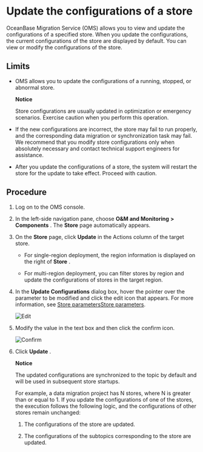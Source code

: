 Update the configurations of a store 
=========================================================

OceanBase Migration Service (OMS) allows you to view and update the configurations of a specified store. When you update the configurations, the current configurations of the store are displayed by default. You can view or modify the configurations of the store. 

Limits 
---------------------------

* OMS allows you to update the configurations of a running, stopped, or abnormal store. 

  **Notice**

  

  Store configurations are usually updated in optimization or emergency scenarios. Exercise caution when you perform this operation.
  

* If the new configurations are incorrect, the store may fail to run properly, and the corresponding data migration or synchronization task may fail. We recommend that you modify store configurations only when absolutely necessary and contact technical support engineers for assistance.

  

* After you update the configurations of a store, the system will restart the store for the update to take effect. Proceed with caution.

  




Procedure 
------------------------------

1. Log on to the OMS console.

   

2. In the left-side navigation pane, choose **O\&M and Monitoring** **\>** **Components** . The **Store** page automatically appears.

   

3. On the **Store** page, click **Update** in the Actions column of the target store. 

   * For single-region deployment, the region information is displayed on the right of **Store** .

     
   
   * For multi-region deployment, you can filter stores by region and update the configurations of stores in the target region.

     
   

   

4. In the **Update Configurations** dialog box, hover the pointer over the parameter to be modified and click the edit icon that appears. For more information, see [Store parameters](/en-US/6.o-m-manual/6.description-of-component-parameters/1.store-component-parameters/1.oracle-store.md)[Store parameters](/en-US/6.o-m-manual/6.description-of-component-parameters/1.store-component-parameters/1.oracle-store.md). 

   ![Edit](https://help-static-aliyun-doc.aliyuncs.com/assets/img/en-US/7774229461/p313475.png)
   

5. Modify the value in the text box and then click the confirm icon. 

   ![Confirm](https://help-static-aliyun-doc.aliyuncs.com/assets/img/en-US/6774229461/p313476.png)
   

6. Click **Update** . 

   **Notice**

   

   The updated configurations are synchronized to the topic by default and will be used in subsequent store startups. 

   For example, a data migration project has N stores, where N is greater than or equal to 1. If you update the configurations of one of the stores, the execution follows the following logic, and the configurations of other stores remain unchanged: 
   1. The configurations of the store are updated.

      
   
   2. The configurations of the subtopics corresponding to the store are updated.

      
   

   
   



